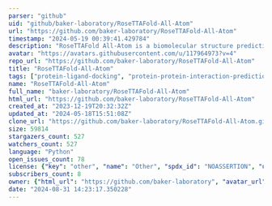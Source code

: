 ```yaml
---
parser: "github"
uid: "github/baker-laboratory/RoseTTAFold-All-Atom"
url: "https://github.com/baker-laboratory/RoseTTAFold-All-Atom"
timestamp: "2024-05-19 00:39:41.429784"
description: "RoseTTAFold All-Atom is a biomolecular structure prediction neural network that can predict a broad range of biomolecular assemblies."
avatar: "https://avatars.githubusercontent.com/u/117964973?v=4"
repo_url: "https://github.com/baker-laboratory/RoseTTAFold-All-Atom"
title: "RoseTTAFold‑All‑Atom"
tags: ["protein-ligand-docking", "protein-protein-interaction-prediction", "tertiary-structure-prediction", "other"]
name: "RoseTTAFold-All-Atom"
full_name: "baker-laboratory/RoseTTAFold-All-Atom"
html_url: "https://github.com/baker-laboratory/RoseTTAFold-All-Atom"
created_at: "2023-12-19T20:32:32Z"
updated_at: "2024-05-18T15:51:08Z"
clone_url: "https://github.com/baker-laboratory/RoseTTAFold-All-Atom.git"
size: 59814
stargazers_count: 527
watchers_count: 527
language: "Python"
open_issues_count: 78
license: {"key": "other", "name": "Other", "spdx_id": "NOASSERTION", "url": null, "node_id": "MDc6TGljZW5zZTA="}
subscribers_count: 8
owner: {"html_url": "https://github.com/baker-laboratory", "avatar_url": "https://avatars.githubusercontent.com/u/117964973?v=4", "login": "baker-laboratory", "type": "Organization"}
date: "2024-08-31 14:23:17.350228"
---
```

